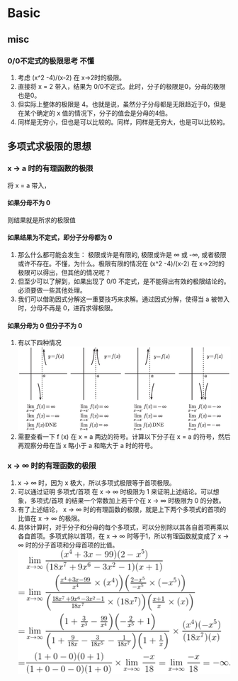 # Basic


## misc
### 0/0不定式的极限思考 不懂
1. 考虑 (x^2 -4)/(x-2) 在 x->2时的极限。
2. 直接将 x = 2 带入，结果为 0/0不定式。此时，分子的极限是0，分母的极限也是0。
3. 但实际上整体的极限是 4。也就是说，虽然分子分母都是无限趋近于0，但是在某个确定的 x 值的情况下，分子的值会是分母的4倍。
4. 同样是无穷小，但也是可以比较的。同样，同样是无穷大，也是可以比较的。



## 多项式求极限的思想
### x → a 时的有理函数的极限
将 x = a 带入，
#### 如果分母不为 0
则结果就是所求的极限值
#### 如果结果为不定式，即分子分母都为 0
1. 那么什么都可能会发生： 极限或许是有限的, 极限或许是 ∞ 或 -∞, 或者极限或许不存在。不懂，为什么。极限有限的情况在 (x^2 -4)/(x-2) 在 x->2时的极限可以得出，但其他的情况呢？
2. 但至少可以了解到，如果出现了 0/0 不定式，是不能得出有效的极限结论的。必须要做一些其他处理。
2. 我们可以借助因式分解这一重要技巧来求解。通过因式分解，使得当 a 被带入时，分母不再是 0，进而求得极限。
#### 如果分母为 0 但分子不为 0 
1. 有以下四种情况
    <img src="./images/09.d04z.002.png" width="600" style="display: block;" />
2. 需要查看一下 f (x) 在 x = a 两边的符号。计算以下分子在 x = a 的符号，然后再观察分母在当 x 略小于 a 和略大于 a 时的符号。

### x → ∞ 时的有理函数的极限
1. x → ∞ 时，因为 x 极大，所以多项式极限等于首项极限。
2. 可以通过证明 多项式/首项 在 x → ∞ 时极限为 1 来证明上述结论。可以想象，多项式/首项 的结果一个常数加上若干个在 x → ∞ 时极限为 0 的分数。
3. 有了上述结论， x → ∞ 时的有理函数的极限，就是上下两个多项式的首项的比值在 x → ∞ 的极限。
4. 具体计算时，对于分子和分母的每个多项式，可以分别除以其各自首项再乘以各自首项。多项式除以首项，在 x → ∞ 时等于1，所以有理函数就变成了 x → ∞ 时的分子首项和分母首项的比值。
    <img src="./images/01.gif" width="600" style="background: white; display: block;" />
